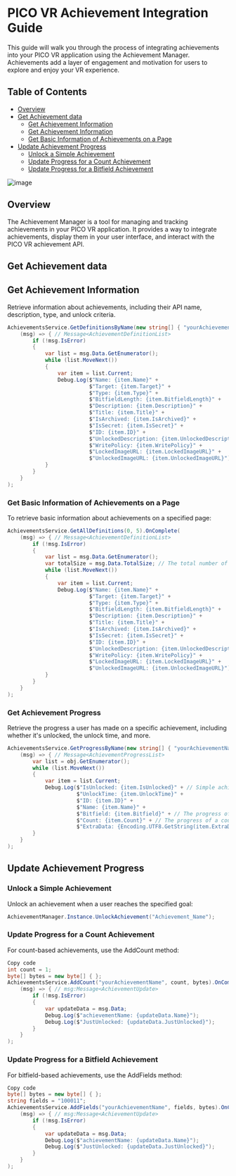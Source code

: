 # PICO VR Achievement Integration Guide

This guide will walk you through the process of integrating achievements into your PICO VR application using the Achievement Manager. Achievements add a layer of engagement and motivation for users to explore and enjoy your VR experience.

## Table of Contents
- [Overview](#overview)
- [Get Achievement data](#overview)
  - [Get Achievement Information](#get-achievement-information)
  - [Get Achievement Information](#get-achievement-information)
  - [Get Basic Information of Achievements on a Page](#get-basic-information-of-achievements-on-a-page)
- [Update Achievement Progress](#update-achievement-progress)
  - [Unlock a Simple Achievement](#unlock-a-simple-achievement)
  - [Update Progress for a Count Achievement](#update-progress-for-a-count-achievement)
  - [Update Progress for a Bitfield Achievement](#update-progress-for-a-bitfield-achievement)
    
![image](https://github.com/picoxr/MicroWar/assets/46362299/21b51957-587e-42bf-b003-12c5caeed5f9)

## Overview


The Achievement Manager is a tool for managing and tracking achievements in your PICO VR application. It provides a way to integrate achievements, display them in your user interface, and interact with the PICO VR achievement API.

## Get Achievement data

## Get Achievement Information
Retrieve information about achievements, including their API name, description, type, and unlock criteria.

```csharp
AchievementsService.GetDefinitionsByName(new string[] { "yourAchievementName" }).OnComplete(
    (msg) => { // Message<AchievementDefinitionList>
        if (!msg.IsError)
        {
            var list = msg.Data.GetEnumerator();
            while (list.MoveNext())
            {
                var item = list.Current;
                Debug.Log($"Name: {item.Name}" +
                          $"Target: {item.Target}" +
                          $"Type: {item.Type}" +
                          $"BitfieldLength: {item.BitfieldLength}" +
                          $"Description: {item.Description}" +
                          $"Title: {item.Title}" +
                          $"IsArchived: {item.IsArchived}" +
                          $"IsSecret: {item.IsSecret}" +
                          $"ID: {item.ID}" +
                          $"UnlockedDescription: {item.UnlockedDescription}" +
                          $"WritePolicy: {item.WritePolicy}" +
                          $"LockedImageURL: {item.LockedImageURL}" +
                          $"UnlockedImageURL: {item.UnlockedImageURL}");
            }
        }
    }
);
```


### Get Basic Information of Achievements on a Page
To retrieve basic information about achievements on a specified page:

```csharp
AchievementsService.GetAllDefinitions(0, 5).OnComplete(
    (msg) => { // Message<AchievementDefinitionList>
        if (!msg.IsError)
        {
            var list = msg.Data.GetEnumerator();
            var totalSize = msg.Data.TotalSize; // The total number of achievements
            while (list.MoveNext())
            {
                var item = list.Current;
                Debug.Log($"Name: {item.Name}" +
                          $"Target: {item.Target}" +
                          $"Type: {item.Type}" +
                          $"BitfieldLength: {item.BitfieldLength}" +
                          $"Description: {item.Description}" +
                          $"Title: {item.Title}" +
                          $"IsArchived: {item.IsArchived}" +
                          $"IsSecret: {item.IsSecret}" +
                          $"ID: {item.ID}" +
                          $"UnlockedDescription: {item.UnlockedDescription}" +
                          $"WritePolicy: {item.WritePolicy}" +
                          $"LockedImageURL: {item.LockedImageURL}" +
                          $"UnlockedImageURL: {item.UnlockedImageURL}");
            }
        }
    }
);
```


### Get Achievement Progress
Retrieve the progress a user has made on a specific achievement, including whether it's unlocked, the unlock time, and more.

```csharp
AchievementsService.GetProgressByName(new string[] { "yourAchievementName" }).OnComplete(
    (msg) => { // Message<AchievementProgressList>
        var list = obj.GetEnumerator();
        while (list.MoveNext())
        {
            var item = list.Current;
            Debug.Log($"IsUnlocked: {item.IsUnlocked}" + // Simple achievements have no progress information and they only have two statuses: locked, unlocked.
                      $"UnlockTime: {item.UnlockTime}" +
                      $"ID: {item.ID}" +
                      $"Name: {item.Name}" +
                      $"Bitfield: {item.Bitfield}" + // The progress of a bitfield achievement
                      $"Count: {item.Count}" + // The progress of a count achievement
                      $"ExtraData: {Encoding.UTF8.GetString(item.ExtraData)}");
        }
    }
);
```

## Update Achievement Progress

### Unlock a Simple Achievement
Unlock an achievement when a user reaches the specified goal:

```csharp
AchievementManager.Instance.UnlockAchievement("Achievement_Name");
```

### Update Progress for a Count Achievement
For count-based achievements, use the AddCount method:

```csharp
Copy code
int count = 1;
byte[] bytes = new byte[] { };
AchievementsService.AddCount("yourAchievementName", count, bytes).OnComplete(
    (msg) => { // msg:Message<AchievementUpdate>
        if (!msg.IsError)
        {
            var updateData = msg.Data;
            Debug.Log($"achievementName: {updateData.Name}");
            Debug.Log($"JustUnlocked: {updateData.JustUnlocked}");
        }
    }
);
```


### Update Progress for a Bitfield Achievement
For bitfield-based achievements, use the AddFields method:

```csharp
Copy code
byte[] bytes = new byte[] { };
string fields = "100011";
AchievementsService.AddFields("yourAchievementName", fields, bytes).OnComplete(
    (msg) => { // msg:Message<AchievementUpdate>
        if (!msg.IsError)
        {
            var updateData = msg.Data;
            Debug.Log($"achievementName: {updateData.Name}");
            Debug.Log($"JustUnlocked: {updateData.JustUnlocked}");
        }
    }
);
```
